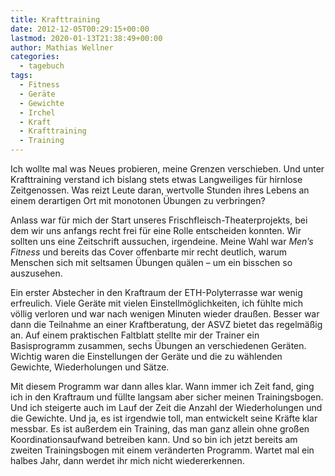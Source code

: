 ```yaml
---
title: Krafttraining
date: 2012-12-05T00:29:15+00:00
lastmod: 2020-01-13T21:38:49+00:00
author: Mathias Wellner
categories:
  - tagebuch
tags:
  - Fitness
  - Geräte
  - Gewichte
  - Irchel
  - Kraft
  - Krafttraining
  - Training
---
```

Ich wollte mal was Neues probieren, meine Grenzen verschieben. Und unter Krafttraining verstand ich bislang stets etwas Langweiliges für hirnlose Zeitgenossen. Was reizt Leute daran, wertvolle Stunden ihres Lebens an einem derartigen Ort mit monotonen Übungen zu verbringen? 

Anlass war für mich der Start unseres Frischfleisch-Theaterprojekts, bei dem wir uns anfangs recht frei für eine Rolle entscheiden konnten. Wir sollten uns eine Zeitschrift aussuchen, irgendeine. Meine Wahl war _Men&#8217;s Fitness_ und bereits das Cover offenbarte mir recht deutlich, warum Menschen sich mit seltsamen Übungen quälen &ndash; um ein bisschen so auszusehen. 

Ein erster Abstecher in den Kraftraum der ETH-Polyterrasse war wenig erfreulich. Viele Geräte mit vielen Einstellmöglichkeiten, ich fühlte mich völlig verloren und war nach wenigen Minuten wieder draußen. Besser war dann die Teilnahme an einer Kraftberatung, der ASVZ bietet das regelmäßig an. Auf einem praktischen Faltblatt stellte mir der Trainer ein Basisprogramm zusammen, sechs Übungen an verschiedenen Geräten. Wichtig waren die Einstellungen der Geräte und die zu wählenden Gewichte, Wiederholungen und Sätze. 

Mit diesem Programm war dann alles klar. Wann immer ich Zeit fand, ging ich in den Kraftraum und füllte langsam aber sicher meinen Trainingsbogen. Und ich steigerte auch im Lauf der Zeit die Anzahl der Wiederholungen und die Gewichte. Und ja, es ist irgendwie toll, man entwickelt seine Kräfte klar messbar. Es ist außerdem ein Training, das man ganz allein ohne großen Koordinationsaufwand betreiben kann. Und so bin ich jetzt bereits am zweiten Trainingsbogen mit einem veränderten Programm. Wartet mal ein halbes Jahr, dann werdet ihr mich nicht wiedererkennen.
